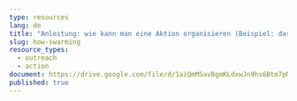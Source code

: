 ```yaml
---
type: resources
lang: de
title: "Anleitung: wie kann man eine Aktion organisieren (Beispiel: das Swarming)"
slug: how-swarming
resource_types:
  - outreach
  - action
document: https://drive.google.com/file/d/1aiQmMSavBgmKLdxwJn9hs6Btm7pMExAF/view?usp=sharing
published: true
---
```

